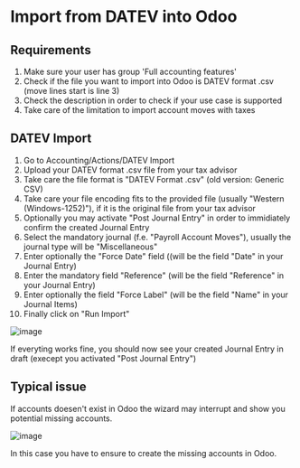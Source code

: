 # Import from DATEV into Odoo

## Requirements

1.  Make sure your user has group 'Full accounting features'
2.  Check if the file you want to import into Odoo is DATEV format .csv
    (move lines start is line 3)
3.  Check the description in order to check if your use case is
    supported
4.  Take care of the limitation to import account moves with taxes

## DATEV Import

1.  Go to Accounting/Actions/DATEV Import
2.  Upload your DATEV format .csv file from your tax advisor
3.  Take care the file format is "DATEV Format .csv" (old version:
    Generic CSV)
4.  Take care your file encoding fits to the provided file (usually
    "Western (Windows-1252)"), if it is the original file from your tax
    advisor
5.  Optionally you may activate "Post Journal Entry" in order to
    immidiately confirm the created Journal Entry
6.  Select the mandatory journal (f.e. "Payroll Account Moves"), usually
    the journal type will be "Miscellaneous"
7.  Enter optionally the "Force Date" field ((will be the field "Date"
    in your Journal Entry)
8.  Enter the mandatory field "Reference" (will be the field "Reference"
    in your Journal Entry)
9.  Enter optionally the field "Force Label" (will be the field "Name"
    in your Journal Items)
10. Finally click on "Run Import"

![image](../static/description/datev_import_csv_wizard.png)

If everyting works fine, you should now see your created Journal Entry
in draft (execept you activated "Post Journal Entry")

## Typical issue

If accounts doesen't exist in Odoo the wizard may interrupt and show you
potential missing accounts.

![image](../static/description/datev_import_csv_wizard_error.png)

In this case you have to ensure to create the missing accounts in Odoo.
